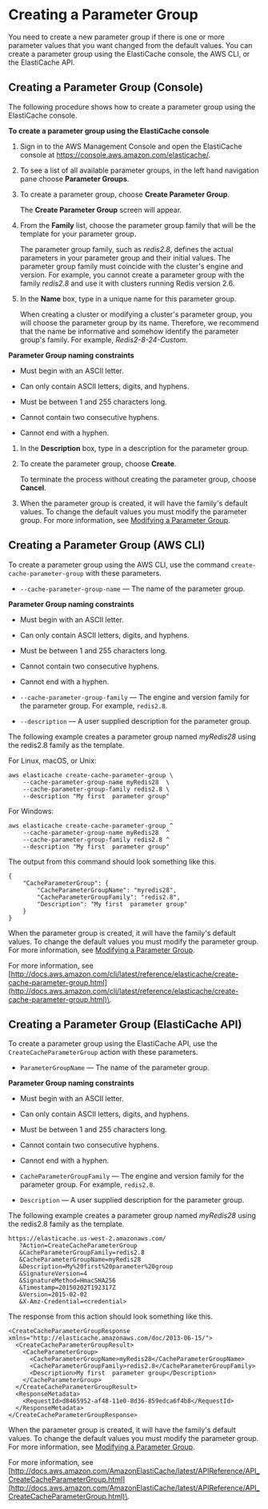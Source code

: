 # Creating a Parameter Group<a name="ParameterGroups.Creating"></a>

You need to create a new parameter group if there is one or more parameter values that you want changed from the default values\. You can create a parameter group using the ElastiCache console, the AWS CLI, or the ElastiCache API\.

## Creating a Parameter Group \(Console\)<a name="ParameterGroups.Creating.CON"></a>

The following procedure shows how to create a parameter group using the ElastiCache console\.

**To create a parameter group using the ElastiCache console**

1. Sign in to the AWS Management Console and open the ElastiCache console at [ https://console\.aws\.amazon\.com/elasticache/](https://console.aws.amazon.com/elasticache/)\.

1. To see a list of all available parameter groups, in the left hand navigation pane choose **Parameter Groups**\.

1. To create a parameter group, choose **Create Parameter Group**\.

   The **Create Parameter Group** screen will appear\.

1. From the **Family** list, choose the parameter group family that will be the template for your parameter group\.

   The parameter group family, such as *redis2\.8*, defines the actual parameters in your parameter group and their initial values\. The parameter group family must coincide with the cluster's engine and version\. For example, you cannot create a parameter group with the family *redis2\.8* and use it with clusters running Redis version 2\.6\.

1. In the **Name** box, type in a unique name for this parameter group\.

   When creating a cluster or modifying a cluster's parameter group, you will choose the parameter group by its name\. Therefore, we recommend that the name be informative and somehow identify the parameter group's family\. For example, *Redis2\-8\-24\-Custom*\.

**Parameter Group naming constraints**

   + Must begin with an ASCII letter\.

   + Can only contain ASCII letters, digits, and hyphens\.

   + Must be between 1 and 255 characters long\.

   + Cannot contain two consecutive hyphens\.

   + Cannot end with a hyphen\.

1. In the **Description** box, type in a description for the parameter group\.

1. To create the parameter group, choose **Create**\.

   To terminate the process without creating the parameter group, choose **Cancel**\.

1. When the parameter group is created, it will have the family's default values\. To change the default values you must modify the parameter group\. For more information, see [Modifying a Parameter Group](ParameterGroups.Modifying.md)\.

## Creating a Parameter Group \(AWS CLI\)<a name="ParameterGroups.Creating.CLI"></a>

To create a parameter group using the AWS CLI, use the command `create-cache-parameter-group` with these parameters\.

+ `--cache-parameter-group-name` — The name of the parameter group\.

**Parameter Group naming constraints**

  + Must begin with an ASCII letter\.

  + Can only contain ASCII letters, digits, and hyphens\.

  + Must be between 1 and 255 characters long\.

  + Cannot contain two consecutive hyphens\.

  + Cannot end with a hyphen\.

+ `--cache-parameter-group-family` — The engine and version family for the parameter group\. For example, `redis2.8`\.

+ `--description` — A user supplied description for the parameter group\.

The following example creates a parameter group named *myRedis28* using the redis2\.8 family as the template\. 

For Linux, macOS, or Unix:

```
aws elasticache create-cache-parameter-group \
    --cache-parameter-group-name myRedis28  \
    --cache-parameter-group-family redis2.8 \
    --description "My first  parameter group"
```

For Windows:

```
aws elasticache create-cache-parameter-group ^
    --cache-parameter-group-name myRedis28  ^
    --cache-parameter-group-family redis2.8 ^
    --description "My first  parameter group"
```

The output from this command should look something like this\.

```
{
    "CacheParameterGroup": {
        "CacheParameterGroupName": "myredis28", 
        "CacheParameterGroupFamily": "redis2.8", 
        "Description": "My first  parameter group"
    }
}
```

When the parameter group is created, it will have the family's default values\. To change the default values you must modify the parameter group\. For more information, see [Modifying a Parameter Group](ParameterGroups.Modifying.md)\.

For more information, see [http://docs.aws.amazon.com/cli/latest/reference/elasticache/create-cache-parameter-group.html](http://docs.aws.amazon.com/cli/latest/reference/elasticache/create-cache-parameter-group.html)\.

## Creating a Parameter Group \(ElastiCache API\)<a name="ParameterGroups.Creating.API"></a>

To create a parameter group using the ElastiCache API, use the `CreateCacheParameterGroup` action with these parameters\.

+ `ParameterGroupName` — The name of the parameter group\.

**Parameter Group naming constraints**

  + Must begin with an ASCII letter\.

  + Can only contain ASCII letters, digits, and hyphens\.

  + Must be between 1 and 255 characters long\.

  + Cannot contain two consecutive hyphens\.

  + Cannot end with a hyphen\.

+ `CacheParameterGroupFamily` — The engine and version family for the parameter group\. For example, `redis2.8`\.

+ `Description` — A user supplied description for the parameter group\.

The following example creates a parameter group named *myRedis28* using the redis2\.8 family as the template\. 

```
https://elasticache.us-west-2.amazonaws.com/
   ?Action=CreateCacheParameterGroup
   &CacheParameterGroupFamily=redis2.8
   &CacheParameterGroupName=myRedis28
   &Description=My%20first%20parameter%20group
   &SignatureVersion=4
   &SignatureMethod=HmacSHA256
   &Timestamp=20150202T192317Z
   &Version=2015-02-02
   &X-Amz-Credential=<credential>
```

The response from this action should look something like this\.

```
<CreateCacheParameterGroupResponse xmlns="http://elasticache.amazonaws.com/doc/2013-06-15/">
  <CreateCacheParameterGroupResult>
    <CacheParameterGroup>
      <CacheParameterGroupName>myRedis28</CacheParameterGroupName>
      <CacheParameterGroupFamily>redis2.8</CacheParameterGroupFamily>
      <Description>My first  parameter group</Description>
    </CacheParameterGroup>
  </CreateCacheParameterGroupResult>
  <ResponseMetadata>
    <RequestId>d8465952-af48-11e0-8d36-859edca6f4b8</RequestId>
  </ResponseMetadata>
</CreateCacheParameterGroupResponse>
```

When the parameter group is created, it will have the family's default values\. To change the default values you must modify the parameter group\. For more information, see [Modifying a Parameter Group](ParameterGroups.Modifying.md)\.

For more information, see [http://docs.aws.amazon.com/AmazonElastiCache/latest/APIReference/API_CreateCacheParameterGroup.html](http://docs.aws.amazon.com/AmazonElastiCache/latest/APIReference/API_CreateCacheParameterGroup.html)\.